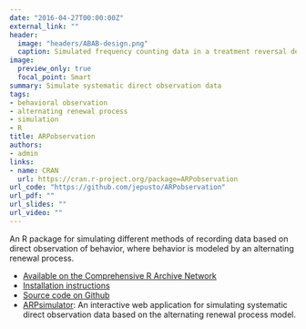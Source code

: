 ```yaml
---
date: "2016-04-27T00:00:00Z"
external_link: ""
header:
  image: "headers/ABAB-design.png"
  caption: Simulated frequency counting data in a treatment reversal design
image: 
  preview_only: true
  focal_point: Smart
summary: Simulate systematic direct observation data
tags:
- behavioral observation
- alternating renewal process
- simulation
- R
title: ARPobservation
authors:
- admin
links:
- name: CRAN
  url: https://cran.r-project.org/package=ARPobservation
url_code: "https://github.com/jepusto/ARPobservation"
url_pdf: ""
url_slides: ""
url_video: ""
---
```


An R package for simulating different methods of recording data based on direct observation of behavior, where behavior is modeled by an alternating renewal process.

- [Available on the Comprehensive R Archive Network](https://cran.r-project.org/package=ARPobservation)
- [Installation instructions](/getting-started-with-ARPobservation)
- [Source code on Github](https://github.com/jepusto/ARPobservation)
- [ARPsimulator](https://jepusto.shinyapps.io/ARPsimulator/): An interactive web application for simulating systematic direct observation data based on the alternating renewal process model.
